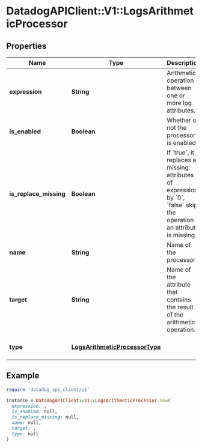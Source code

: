 # DatadogAPIClient::V1::LogsArithmeticProcessor

## Properties

| Name | Type | Description | Notes |
| ---- | ---- | ----------- | ----- |
| **expression** | **String** | Arithmetic operation between one or more log attributes. |  |
| **is_enabled** | **Boolean** | Whether or not the processor is enabled. | [optional][default to false] |
| **is_replace_missing** | **Boolean** | If &#x60;true&#x60;, it replaces all missing attributes of expression by &#x60;0&#x60;, &#x60;false&#x60; skip the operation if an attribute is missing. | [optional][default to false] |
| **name** | **String** | Name of the processor. | [optional] |
| **target** | **String** | Name of the attribute that contains the result of the arithmetic operation. |  |
| **type** | [**LogsArithmeticProcessorType**](LogsArithmeticProcessorType.md) |  | [default to &#39;arithmetic-processor&#39;] |

## Example

```ruby
require 'datadog_api_client/v1'

instance = DatadogAPIClient::V1::LogsArithmeticProcessor.new(
  expression: ,
  is_enabled: null,
  is_replace_missing: null,
  name: null,
  target: ,
  type: null
)
```

